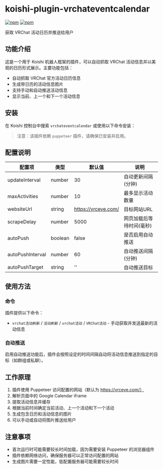 # koishi-plugin-vrchateventcalendar

[![npm](https://img.shields.io/npm/v/koishi-plugin-vrchateventcalendar)](https://www.npmjs.com/package/koishi-plugin-vrchateventcalendar)
[![npm](https://img.shields.io/npm/dm/koishi-plugin-vrchateventcalendar)](https://www.npmjs.com/package/koishi-plugin-vrchateventcalendar)

获取 VRChat 活动日历并推送给用户

## 功能介绍

这是一个用于 Koishi 机器人框架的插件，可以自动抓取 VRChat 活动信息并以美观的日历形式展示。主要功能包括：

- 自动抓取 VRChat 官方活动日历信息
- 生成带日历的活动信息图片
- 支持手动和自动推送活动信息
- 显示当前、上一个和下一个活动信息

## 安装

在 Koishi 控制台中搜索 `vrchateventcalendar` 或使用以下命令安装：


> 注意：该插件依赖 `puppeteer` 插件，请确保已安装并启用。

## 配置说明

| 配置项 | 类型 | 默认值 | 说明 |
|--------|------|--------|------|
| updateInterval | number | 30 | 自动更新间隔(分钟) |
| maxActivities | number | 10 | 最多显示活动数量 |
| websiteUrl | string | https://vrceve.com/ | 目标网站URL |
| scrapeDelay | number | 5000 | 网页加载后等待时间(毫秒) |
| autoPush | boolean | false | 是否启用自动推送 |
| autoPushInterval | number | 60 | 自动推送间隔(分钟) |
| autoPushTarget | string | '' | 自动推送目标 |

## 使用方法

### 命令

插件提供以下命令：

- `vrchat活动刷新` / `活动刷新` / `vrchat活动` / `VRChat活动` - 手动获取并发送最新的活动信息

### 自动推送

启用自动推送功能后，插件会按照设定的时间间隔自动将活动信息推送到指定的目标（如群组或私聊）。

## 工作原理

1. 插件使用 Puppeteer 访问配置的网站（默认为 https://vrceve.com/）
2. 解析页面中的 Google Calendar iframe
3. 提取活动信息并缓存
4. 根据当前时间确定当前活动、上一个活动和下一个活动
5. 生成包含日历和活动信息的图片
6. 可以手动或自动将图片推送给用户

## 注意事项

- 首次运行时可能需要较长时间加载，因为需要安装 Puppeteer 的浏览器组件
- 插件依赖网络访问，确保服务器可以正常访问配置的网站
- 生成图片需要一定性能，低配置服务器可能需要较长时间
